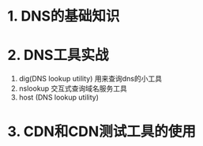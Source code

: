 # 1. DNS的基础知识


# 2. DNS工具实战
1. dig(DNS lookup utility) 用来查询dns的小工具
2. nslookup 交互式查询域名服务工具
3. host (DNS lookup utility)

# 3. CDN和CDN测试工具的使用